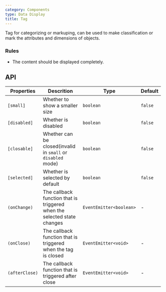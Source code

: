```yaml
---
category: Components
type: Data Display
title: Tag
---
```


Tag for categorizing or markuping, can be used to make classification or mark the attributes and dimensions of objects.

### Rules

- The content should be displayed completely.

## API

Properties | Descrition | Type | Default
-----------|------------|------|--------
| `[small]` | Whether to show a smaller size | `boolean` | `false` |
| `[disabled]` | Whether is disabled | `boolean` | `false` |
| `[closable]` | Whether can be closed(invalid in `small` or `disabled` mode) | `boolean` | `false` |
| `[selected]` | Whether is selected by default | `boolean` | `false` |
| `(onChange)` | The callback function that is triggered when the selected state changes | `EventEmitter<boolean>` | - |
| `(onClose)` | The callback function that is triggered when the tag is closed | `EventEmitter<void>` | - |
| `(afterClose)` | The callback function that is triggered after close | `EventEmitter<void>` | - |
